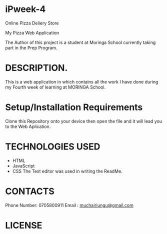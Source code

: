 # iPweek-4
Online Pizza Deliery Store

My Pizza Web Application

The Author of this project is a student at Moringa School currently taking part in the Prep Program.

# DESCRIPTION.
This is a web application in which contains all the work I have done during my Fourth week of learning at MORINGA School.

# Setup/Installation Requirements
Clone this Repository onto your device then open the file and it will lead you to the Web Aplication.

# TECHNOLOGIES USED
* HTML
* JavaScript
* CSS
The Text editor was used in writing the ReadMe.
# CONTACTS
Phone Number: 0705800911 Email : muchairiungu@gmail.com

# LICENSE
